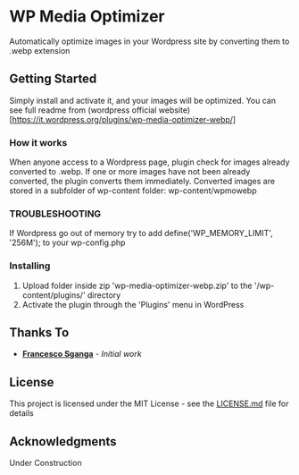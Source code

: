 # WP Media Optimizer

Automatically optimize images in your Wordpress site by converting them to .webp extension

## Getting Started

Simply install and activate it, and your images will be optimized.
You can see full readme from (wordpress official website)[https://it.wordpress.org/plugins/wp-media-optimizer-webp/]

### How it works

When anyone access to a Wordpress page, plugin check for images already converted to .webp.
If one or more images have not been already converted, the plugin converts them immediately.
Converted images are stored in a subfolder of wp-content folder: wp-content/wpmowebp

### TROUBLESHOOTING

If Wordpress go out of memory try to add
define('WP_MEMORY_LIMIT', '256M');
to your wp-config.php

### Installing

1. Upload folder inside zip 'wp-media-optimizer-webp.zip' to the '/wp-content/plugins/' directory
2. Activate the plugin through the 'Plugins' menu in WordPress

## Thanks To

* **[Francesco Sganga](http://www.francescosganga.it)** - *Initial work*

## License

This project is licensed under the MIT License - see the [LICENSE.md](LICENSE.md) file for details

## Acknowledgments

Under Construction